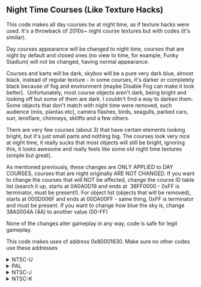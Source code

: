 ## Night Time Courses (Like Texture Hacks)

This code makes all day courses be at night time, as if texture hacks were used. It's a throwback of 2010s~ night course textures but with codes (it's similar).

Day courses appearance will be changed to night time, courses that are night by default and closed ones (no view to time, for example, Funky Stadium) will not be changed, having normal appearance.

Courses and karts will be dark, skybox will be a pure very dark blue, almost black, instead of regular texture - in some courses, it's darker or completely black because of fog and environment (maybe Disable Fog can make it look better). 
Unfortunately, most course objects aren't dark, being bright and looking off but some of them are dark. I couldn't find a way to darken them.
Some objects that don't match with night time were removed, such audience (miis, piantas etc), camera flashes, birds, seagulls, parked cars, sun, lensflare, chimneys, skilifts and a few others.

There are very few courses (about 3) that have certain elements looking bright, but it's just small parts and nothing big.
The courses look very nice at night time, it really sucks that most objects will still be bright, ignoring this, it looks awesome and really feels like some old night time textures (simple but great).

As mentioned previously, these changes are ONLY APPLIED to DAY COURSES, courses that are night originally ARE NOT CHANGED.
If you want to change the courses that will NOT be affected, change the course ID table list (search it up, starts at 0A0A0D19 and ends at  36FF0000 - 0xFF is terminator, must be present!). For object list (objects that will be removed), starts at 000D006F and ends at 00DA00FF - same thing, 0xFF is terminator and must be present.
If you want to change how blue the sky is, change 38A0004A (4A) to another value (00-FF)

None of the changes alter gameplay in any way, code is safe for legit gameplay. 

This code makes uses of address 0x80001630. Make sure no other codes use these addresses

<details>
<summary>NTSC-U</summary>

```powerpc
C2240074 00000004
88A30016 3D808000
898C1630 2C0C00FF
40820008 38A0004A
60000000 00000000
C254A298 00000005
3D808000 898C1630
2C0C00FF 40820010
63ECAD60 C02C0000
D0230024 C0230024
60000000 00000000
C255C9C0 00000004
C0430028 3D808000
898C1630 2C0C00FF
40820008 FC201090
60000000 00000000
C259E008 00000004
8003D0B4 3D808000
898C1630 2C0C00FF
40820008 38000001
60000000 00000000
C27852B8 0000000C
C0040220 A19B0000
2C0C7672 40820044
48000011 0A0A0D19
22232629 36FF0000
7C8802A6 89840000
2C0C00FF 41820020
3D60809C 816B8F68
816B0B68 7C0B6000
41820010 38840001
4BFFFFDC EC000028
3D608000 998B1630
60000000 00000000
C27AF078 00000004
3D808000 898C1630
2C0C00FF 40820008
60A50100 B0A30004
60000000 00000000
C2813480 00000012
A0A30000 3D808000
898C1630 2C0C00FF
40820078 4800004D
000D006F 014D014E
014F0167 0169016C
018502BD 02BE02C3
02C802C9 02CA02D0
02D102D2 02D302E8
02E902EA 01650168
01490168 00150181
014C02C0 00ED00E3
00D200CA 00DA00FF
7D8802A6 A16C0000
2C0B00FF 4182001C
7C055800 4082000C
38A00179 B0A30000
398C0002 4BFFFFE0
60000000 00000000
```
</details>

<details>
<summary>PAL</summary>

```powerpc
C2240F30 00000004
88A30016 3D808000
898C1630 2C0C00FF
40820008 38A0004A
60000000 00000000
C254F7D4 00000005
3D808000 898C1630
2C0C00FF 40820010
63ECDD08 C02C0000
D0230024 C0230024
60000000 00000000
C2560D40 00000004
C0430028 3D808000
898C1630 2C0C00FF
40820008 FC201090
60000000 00000000
C25A9040 00000004
80031874 3D808000
898C1630 2C0C00FF
40820008 38000001
60000000 00000000
C278E2C4 0000000C
C0044BE0 A19B0000
2C0C7672 40820044
48000011 0A0A0D19
22232629 36FF0000
7C8802A6 89840000
2C0C00FF 41820020
3D60809C 816BD728
816B0B68 7C0B6000
41820010 38840001
4BFFFFDC EC000028
3D608000 998B1630
60000000 00000000
C27BDAD8 00000004
3D808000 898C1630
2C0C00FF 40820008
60A50100 B0A30004
60000000 00000000
C2826F94 00000012
A0A30000 3D808000
898C1630 2C0C00FF
40820078 4800004D
000D006F 014D014E
014F0167 0169016C
018502BD 02BE02C3
02C802C9 02CA02D0
02D102D2 02D302E8
02E902EA 01650168
01490168 00150181
014C02C0 00ED00E3
00D200CA 00DA00FF
7D8802A6 A16C0000
2C0B00FF 4182001C
7C055800 4082000C
38A00179 B0A30000
398C0002 4BFFFFE0
60000000 00000000
```
</details>

<details>
<summary>NTSC-J</summary>

```powerpc
C2240E50 00000004
88A30016 3D808000
898C1630 2C0C00FF
40820008 38A0004A
60000000 00000000
C254F154 00000005
3D808000 898C1630
2C0C00FF 40820010
63ECCE60 C02C0000
D0230024 C0230024
60000000 00000000
C25606C0 00000004
C0430028 3D808000
898C1630 2C0C00FF
40820008 FC201090
60000000 00000000
C25A89C0 00000004
800308D4 3D808000
898C1630 2C0C00FF
40820008 38000001
60000000 00000000
C278D930 0000000C
C0043D40 A19B0000
2C0C7672 40820044
48000011 0A0A0D19
22232629 36FF0000
7C8802A6 89840000
2C0C00FF 41820020
3D60809C 816BC788
816B0B68 7C0B6000
41820010 38840001
4BFFFFDC EC000028
3D608000 998B1630
60000000 00000000
C27BD144 00000004
3D808000 898C1630
2C0C00FF 40820008
60A50100 B0A30004
60000000 00000000
C2826600 00000012
A0A30000 3D808000
898C1630 2C0C00FF
40820078 4800004D
000D006F 014D014E
014F0167 0169016C
018502BD 02BE02C3
02C802C9 02CA02D0
02D102D2 02D302E8
02E902EA 01650168
01490168 00150181
014C02C0 00ED00E3
00D200CA 00DA00FF
7D8802A6 A16C0000
2C0B00FF 4182001C
7C055800 4082000C
38A00179 B0A30000
398C0002 4BFFFFE0
60000000 00000000
```
</details>

<details>
<summary>NTSC-K</summary>

```powerpc
C22412A4 00000004
88A30016 3D808000
898C1630 2C0C00FF
40820008 38A0004A
60000000 00000000
C253D82C 00000005
3D808000 898C1630
2C0C00FF 40820010
63ECC168 C02C0000
D0230024 C0230024
60000000 00000000
C254ED98 00000004
C0430028 3D808000
898C1630 2C0C00FF
40820008 FC201090
60000000 00000000
C2597098 00000004
8003FEB4 3D808000
898C1630 2C0C00FF
40820008 38000001
60000000 00000000
C277C684 0000000C
C0043040 A19B0000
2C0C7672 40820044
48000011 0A0A0D19
22232629 36FF0000
7C8802A6 89840000
2C0C00FF 41820020
3D60809B 816BBD68
816B0B68 7C0B6000
41820010 38840001
4BFFFFDC EC000028
3D608000 998B1630
60000000 00000000
C27ABE98 00000004
3D808000 898C1630
2C0C00FF 40820008
60A50100 B0A30004
60000000 00000000
C2815354 00000012
A0A30000 3D808000
898C1630 2C0C00FF
40820078 4800004D
000D006F 014D014E
014F0167 0169016C
018502BD 02BE02C3
02C802C9 02CA02D0
02D102D2 02D302E8
02E902EA 01650168
01490168 00150181
014C02C0 00ED00E3
00D200CA 00DA00FF
7D8802A6 A16C0000
2C0B00FF 4182001C
7C055800 4082000C
38A00179 B0A30000
398C0002 4BFFFFE0
60000000 00000000
```
</details>